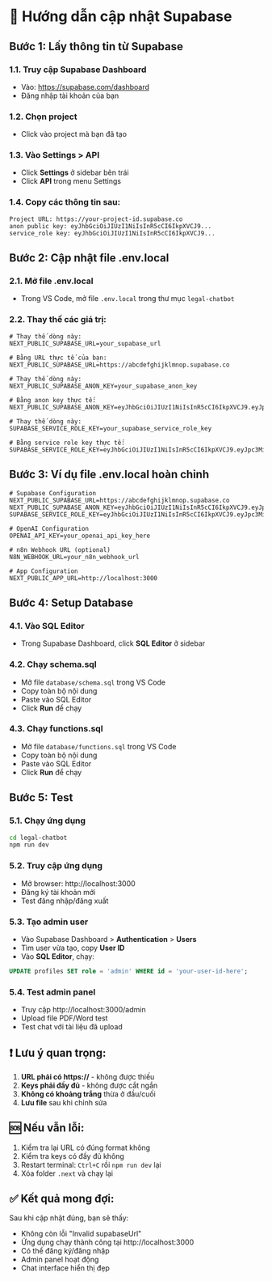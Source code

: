 # 🔧 Hướng dẫn cập nhật Supabase

## Bước 1: Lấy thông tin từ Supabase

### 1.1. Truy cập Supabase Dashboard
- Vào: https://supabase.com/dashboard
- Đăng nhập tài khoản của bạn

### 1.2. Chọn project
- Click vào project mà bạn đã tạo

### 1.3. Vào Settings > API
- Click **Settings** ở sidebar bên trái
- Click **API** trong menu Settings

### 1.4. Copy các thông tin sau:

```
Project URL: https://your-project-id.supabase.co
anon public key: eyJhbGciOiJIUzI1NiIsInR5cCI6IkpXVCJ9...
service_role key: eyJhbGciOiJIUzI1NiIsInR5cCI6IkpXVCJ9...
```

## Bước 2: Cập nhật file .env.local

### 2.1. Mở file .env.local
- Trong VS Code, mở file `.env.local` trong thư mục `legal-chatbot`

### 2.2. Thay thế các giá trị:

```env
# Thay thế dòng này:
NEXT_PUBLIC_SUPABASE_URL=your_supabase_url

# Bằng URL thực tế của bạn:
NEXT_PUBLIC_SUPABASE_URL=https://abcdefghijklmnop.supabase.co
```

```env
# Thay thế dòng này:
NEXT_PUBLIC_SUPABASE_ANON_KEY=your_supabase_anon_key

# Bằng anon key thực tế:
NEXT_PUBLIC_SUPABASE_ANON_KEY=eyJhbGciOiJIUzI1NiIsInR5cCI6IkpXVCJ9.eyJpc3MiOiJzdXBhYmFzZSIsInJlZiI6ImFiY2RlZmdoaWprbG1ub3AiLCJyb2xlIjoiYW5vbiIsImlhdCI6MTY5MjU5MjAwMCwiZXhwIjoyMDA4MTY4MDAwfQ.example
```

```env
# Thay thế dòng này:
SUPABASE_SERVICE_ROLE_KEY=your_supabase_service_role_key

# Bằng service role key thực tế:
SUPABASE_SERVICE_ROLE_KEY=eyJhbGciOiJIUzI1NiIsInR5cCI6IkpXVCJ9.eyJpc3MiOiJzdXBhYmFzZSIsInJlZiI6ImFiY2RlZmdoaWprbG1ub3AiLCJyb2xlIjoic2VydmljZV9yb2xlIiwiaWF0IjoxNjkyNTkyMDAwLCJleHAiOjIwMDgxNjgwMDB9.example
```

## Bước 3: Ví dụ file .env.local hoàn chỉnh

```env
# Supabase Configuration
NEXT_PUBLIC_SUPABASE_URL=https://abcdefghijklmnop.supabase.co
NEXT_PUBLIC_SUPABASE_ANON_KEY=eyJhbGciOiJIUzI1NiIsInR5cCI6IkpXVCJ9.eyJpc3MiOiJzdXBhYmFzZSIsInJlZiI6ImFiY2RlZmdoaWprbG1ub3AiLCJyb2xlIjoiYW5vbiIsImlhdCI6MTY5MjU5MjAwMCwiZXhwIjoyMDA4MTY4MDAwfQ.example
SUPABASE_SERVICE_ROLE_KEY=eyJhbGciOiJIUzI1NiIsInR5cCI6IkpXVCJ9.eyJpc3MiOiJzdXBhYmFzZSIsInJlZiI6ImFiY2RlZmdoaWprbG1ub3AiLCJyb2xlIjoic2VydmljZV9yb2xlIiwiaWF0IjoxNjkyNTkyMDAwLCJleHAiOjIwMDgxNjgwMDB9.example

# OpenAI Configuration
OPENAI_API_KEY=your_openai_api_key_here

# n8n Webhook URL (optional)
N8N_WEBHOOK_URL=your_n8n_webhook_url

# App Configuration
NEXT_PUBLIC_APP_URL=http://localhost:3000
```

## Bước 4: Setup Database

### 4.1. Vào SQL Editor
- Trong Supabase Dashboard, click **SQL Editor** ở sidebar

### 4.2. Chạy schema.sql
- Mở file `database/schema.sql` trong VS Code
- Copy toàn bộ nội dung
- Paste vào SQL Editor
- Click **Run** để chạy

### 4.3. Chạy functions.sql
- Mở file `database/functions.sql` trong VS Code
- Copy toàn bộ nội dung
- Paste vào SQL Editor
- Click **Run** để chạy

## Bước 5: Test

### 5.1. Chạy ứng dụng
```bash
cd legal-chatbot
npm run dev
```

### 5.2. Truy cập ứng dụng
- Mở browser: http://localhost:3000
- Đăng ký tài khoản mới
- Test đăng nhập/đăng xuất

### 5.3. Tạo admin user
- Vào Supabase Dashboard > **Authentication** > **Users**
- Tìm user vừa tạo, copy **User ID**
- Vào **SQL Editor**, chạy:
```sql
UPDATE profiles SET role = 'admin' WHERE id = 'your-user-id-here';
```

### 5.4. Test admin panel
- Truy cập http://localhost:3000/admin
- Upload file PDF/Word test
- Test chat với tài liệu đã upload

## ❗ Lưu ý quan trọng:

1. **URL phải có https://** - không được thiếu
2. **Keys phải đầy đủ** - không được cắt ngắn
3. **Không có khoảng trắng** thừa ở đầu/cuối
4. **Lưu file** sau khi chỉnh sửa

## 🆘 Nếu vẫn lỗi:

1. Kiểm tra lại URL có đúng format không
2. Kiểm tra keys có đầy đủ không
3. Restart terminal: `Ctrl+C` rồi `npm run dev` lại
4. Xóa folder `.next` và chạy lại

## ✅ Kết quả mong đợi:

Sau khi cập nhật đúng, bạn sẽ thấy:
- Không còn lỗi "Invalid supabaseUrl"
- Ứng dụng chạy thành công tại http://localhost:3000
- Có thể đăng ký/đăng nhập
- Admin panel hoạt động
- Chat interface hiển thị đẹp
